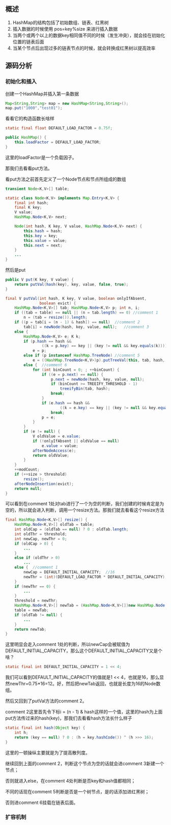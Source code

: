 ## 概述

1. HashMap的结构包括了初始数组、链表、红黑树
2. 插入数据的时候使用 pos=key%size 来进行插入数据
3. 当两个或两个以上的数据key相同值不同的时候（发生冲突），就会挂在初始化位置的链表后面
4. 当某个节点后出现过多的链表节点的时候，就会转换成红黑树以提高效率

## 源码分析

### 初始化和插入

创建一个HashMap并插入第一条数据

```java
Map<String,String> map = new HashMap<String,String>();
map.put("1000","test01");
```

看看它的构造函数长啥样

```java
static final float DEFAULT_LOAD_FACTOR = 0.75f;

public HashMap() {
    this.loadFactor = DEFAULT_LOAD_FACTOR; 
}
```

这里的loadFactor是一个负载因子。

那我们去看看put方法。

看put方法之前首先定义了一个Node节点和节点所组成的数组

```java
transient Node<K,V>[] table;

static class Node<K,V> implements Map.Entry<K,V> {
    final int hash;
    final K key;
    V value;
    HashMap.Node<K,V> next;

    Node(int hash, K key, V value, HashMap.Node<K,V> next) {
        this.hash = hash;
        this.key = key;
        this.value = value;
        this.next = next;
    }
    ...
}
```

然后是put

```java
public V put(K key, V value) {
    return putVal(hash(key), key, value, false, true);
}

final V putVal(int hash, K key, V value, boolean onlyIfAbsent,
               boolean evict) {
    HashMap.Node<K,V>[] tab; HashMap.Node<K,V> p; int n, i;
    if ((tab = table) == null || (n = tab.length) == 0)	//comment 1
        n = (tab = resize()).length;
    if ((p = tab[i = (n - 1) & hash]) == null)	//comment 2
        tab[i] = newNode(hash, key, value, null);	//comment 3
    else {
        HashMap.Node<K,V> e; K k;
        if (p.hash == hash &&
                ((k = p.key) == key || (key != null && key.equals(k))))	//comment 4
            e = p;
        else if (p instanceof HashMap.TreeNode)	//comment 5
            e = ((HashMap.TreeNode<K,V>)p).putTreeVal(this, tab, hash, key, value);
        else {	//comment 6
            for (int binCount = 0; ; ++binCount) {
                if ((e = p.next) == null) {
                    p.next = newNode(hash, key, value, null);
                    if (binCount >= TREEIFY_THRESHOLD - 1)
                        treeifyBin(tab, hash);
                    break;
                }
                if (e.hash == hash &&
                        ((k = e.key) == key || (key != null && key.equals(k))))
                    break;
                p = e;
            }
        }
        if (e != null) {
            V oldValue = e.value;
            if (!onlyIfAbsent || oldValue == null)
                e.value = value;
            afterNodeAccess(e);
            return oldValue;
        }
    }
    ++modCount;
    if (++size > threshold)
        resize();
    afterNodeInsertion(evict);
    return null;
}
```

可以看到在comment 1处对tab进行了一个为空的判断，我们创建的时候肯定是为空的，所以就会进入判断，调用一个resize方法。那我们就去看看这个resize方法

```java
final HashMap.Node<K,V>[] resize() {
    HashMap.Node<K,V>[] oldTab = table;
    int oldCap = (oldTab == null) ? 0 : oldTab.length;
    int oldThr = threshold;
    int newCap, newThr = 0;
    if (oldCap > 0) {
        ...
    }
    else if (oldThr > 0) 
        ...
    else {	//comment 1        
        newCap = DEFAULT_INITIAL_CAPACITY;	//16
        newThr = (int)(DEFAULT_LOAD_FACTOR * DEFAULT_INITIAL_CAPACITY);	//12
    }
    if (newThr == 0) {
        ...
    } 
    threshold = newThr;
    HashMap.Node<K,V>[] newTab = (HashMap.Node<K,V>[])new HashMap.Node[newCap];
    table = newTab;
    if (oldTab != null) {
    	...
    }    
    return newTab;
}
```

这里明显会走入comment 1处的判断，所以newCap会被赋值为DEFAULT_INITIAL_CAPACITY，那么这个DEFAULT_INITIAL_CAPACITY又是个啥？

```java
static final int DEFAULT_INITIAL_CAPACITY = 1 << 4;
```

我们可以看到DEFAULT_INITIAL_CAPACITY的值就是1 << 4，也就是16，那么显然newThr=0.75*16=12。好，然后把newTab返回，也就是长度为16的Node数组。

然后又回到了putVal方法的comment 2。

comment 2这里首先令下标i = (n - 1) & hash这样的一个值，这里的hash为上面put方法传过来的hash(key)，那我们去看看hash方法长什么样子

```java
static final int hash(Object key) {
    int h;
    return (key == null) ? 0 : (h = key.hashCode()) ^ (h >>> 16);
}
```

这里的一顿操纵主要就是为了提高散列度。

继续回到上面的comment 2，判断这个节点为空的话就会进comment 3新建一个节点；

否则就进入else，在comment 4处判断是否key和hash值都相同；

不同的话现在comment 5判断是否是一个树节点，是的话添加进红黑树；

否则进comment 6挂载在链表后面。

### 扩容机制